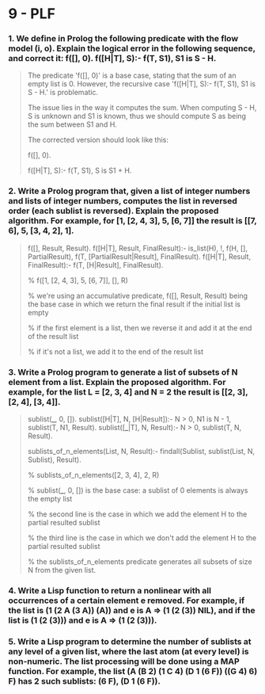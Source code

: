 # 9 - PLF

### 1. We define in Prolog the following predicate with the flow model (i, o). Explain the logical error in the following sequence, and correct it: f([], 0). f([H|T], S):- f(T, S1), S1 is S - H.

> The predicate 'f([], 0)' is a base case, stating that the sum of an empty list is 0. However, the recursive case 'f([H|T], S):- f(T, S1), S1 is S - H.' is problematic.
>
> The issue lies in the way it computes the sum. When computing S - H, S is unknown and S1 is known, thus we should compute S as being the sum between S1 and H.
>
> The corrected version should look like this:
>
> f([], 0).
>
> f([H|T], S):- f(T, S1), S is S1 + H.

### 2. Write a Prolog program that, given a list of integer numbers and lists of integer numbers, computes the list in reversed order (each sublist is reversed). Explain the proposed algorithm. For example, for [1, [2, 4, 3], 5, [6, 7]] the result is [[7, 6], 5, [3, 4, 2], 1].

> f([], Result, Result).
> f([H|T], Result, FinalResult):- is_list(H), !, f(H, [], PartialResult), f(T, [PartialResult|Result], FinalResult).
> f([H|T], Result, FinalResult):- f(T, [H|Result], FinalResult).
>
> % f([1, [2, 4, 3], 5, [6, 7]], [], R)
>
> % we're using an accumulative predicate, f([], Result, Result) being the base case in which we return the final result if the initial list is empty
>
> % if the first element is a list, then we reverse it and add it at the end of the result list
>
> % if it's not a list, we add it to the end of the result list

### 3. Write a Prolog program to generate a list of subsets of N element from a list. Explain the proposed algorithm. For example, for the list L = [2, 3, 4] and N = 2 the result is [[2, 3], [2, 4], [3, 4]].

> sublist(**_**, 0, []).
> sublist([H|T], N, [H|Result]):- N > 0, N1 is N - 1, sublist(T, N1, Result).
> sublist([**_**|T], N, Result):- N > 0, sublist(T, N, Result).
>
> sublists_of_n_elements(List, N, Result):- findall(Sublist, sublist(List, N, Sublist), Result).
>
> % sublists_of_n_elements([2, 3, 4], 2, R)
>
> % sublist(**_**, 0, []) is the base case: a sublist of 0 elements is always the empty list
>
> % the second line is the case in which we add the element H to the partial resulted sublist
>
> % the third line is the case in which we don't add the element H to the partial resulted sublist
>
> % the sublists_of_n_elements predicate generates all subsets of size N from the given list.

### 4. Write a Lisp function to return a nonlinear with all occurrences of a certain element e removed. For example, if the list is (1 (2 A (3 A)) (A)) and e is A => (1 (2 (3)) NIL), and if the list is (1 (2 (3))) and e is A => (1 (2 (3))).



### 5. Write a Lisp program to determine the number of sublists at any level of a given list, where the last atom (at every level) is non-numeric. The list processing will be done using a MAP function. For example, the list (A (B 2) (1 C 4) (D 1 (6 F)) ((G 4) 6) F) has 2 such sublists: (6 F), (D 1 (6 F)).

